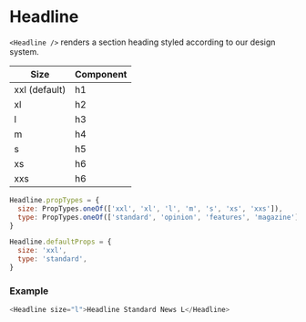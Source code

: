 # Headline

`<Headline />` renders a section heading styled according to our design system.

| Size          | Component |
| ------------- | --------- |
| xxl (default) | h1        |
| xl            | h2        |
| l             | h3        |
| m             | h4        |
| s             | h5        |
| xs            | h6        |
| xxs           | h6        |

```js
Headline.propTypes = {
  size: PropTypes.oneOf(['xxl', 'xl', 'l', 'm', 's', 'xs', 'xxs']),
  type: PropTypes.oneOf(['standard', 'opinion', 'features', 'magazine']),
}

Headline.defaultProps = {
  size: 'xxl',
  type: 'standard',
}
```

### Example

```js
<Headline size="l">Headline Standard News L</Headline>
```
